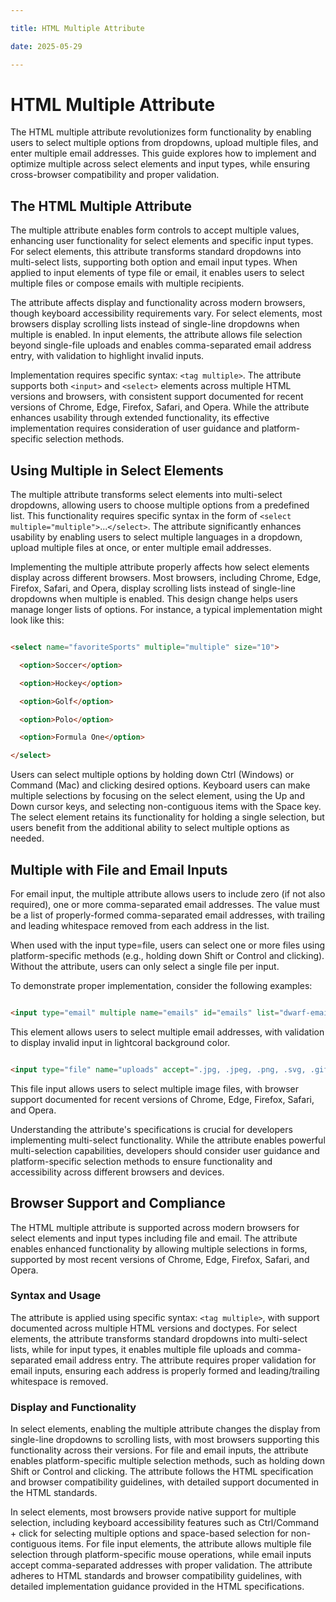 ```yaml
---

title: HTML Multiple Attribute

date: 2025-05-29

---
```



# HTML Multiple Attribute

The HTML multiple attribute revolutionizes form functionality by enabling users to select multiple options from dropdowns, upload multiple files, and enter multiple email addresses. This guide explores how to implement and optimize multiple across select elements and input types, while ensuring cross-browser compatibility and proper validation.


## The HTML Multiple Attribute

The multiple attribute enables form controls to accept multiple values, enhancing user functionality for select elements and specific input types. For select elements, this attribute transforms standard dropdowns into multi-select lists, supporting both option and email input types. When applied to input elements of type file or email, it enables users to select multiple files or compose emails with multiple recipients.

The attribute affects display and functionality across modern browsers, though keyboard accessibility requirements vary. For select elements, most browsers display scrolling lists instead of single-line dropdowns when multiple is enabled. In input elements, the attribute allows file selection beyond single-file uploads and enables comma-separated email address entry, with validation to highlight invalid inputs.

Implementation requires specific syntax: `<tag multiple>`. The attribute supports both `<input>` and `<select>` elements across multiple HTML versions and browsers, with consistent support documented for recent versions of Chrome, Edge, Firefox, Safari, and Opera. While the attribute enhances usability through extended functionality, its effective implementation requires consideration of user guidance and platform-specific selection methods.


## Using Multiple in Select Elements

The multiple attribute transforms select elements into multi-select dropdowns, allowing users to choose multiple options from a predefined list. This functionality requires specific syntax in the form of `<select multiple="multiple">`...`</select>`. The attribute significantly enhances usability by enabling users to select multiple languages in a dropdown, upload multiple files at once, or enter multiple email addresses.

Implementing the multiple attribute properly affects how select elements display across different browsers. Most browsers, including Chrome, Edge, Firefox, Safari, and Opera, display scrolling lists instead of single-line dropdowns when multiple is enabled. This design change helps users manage longer lists of options. For instance, a typical implementation might look like this:

```html

<select name="favoriteSports" multiple="multiple" size="10">

  <option>Soccer</option>

  <option>Hockey</option>

  <option>Golf</option>

  <option>Polo</option>

  <option>Formula One</option>

</select>

```

Users can select multiple options by holding down Ctrl (Windows) or Command (Mac) and clicking desired options. Keyboard users can make multiple selections by focusing on the select element, using the Up and Down cursor keys, and selecting non-contiguous items with the Space key. The select element retains its functionality for holding a single selection, but users benefit from the additional ability to select multiple options as needed.


## Multiple with File and Email Inputs

For email input, the multiple attribute allows users to include zero (if not also required), one or more comma-separated email addresses. The value must be a list of properly-formed comma-separated email addresses, with trailing and leading whitespace removed from each address in the list.

When used with the input type=file, users can select one or more files using platform-specific methods (e.g., holding down Shift or Control and clicking). Without the attribute, users can only select a single file per input.

To demonstrate proper implementation, consider the following examples:

```html

<input type="email" multiple name="emails" id="emails" list="dwarf-emails" required size="64" />

```

This element allows users to select multiple email addresses, with validation to display invalid input in lightcoral background color.

```html

<input type="file" name="uploads" accept=".jpg, .jpeg, .png, .svg, .gif" multiple />

```

This file input allows users to select multiple image files, with browser support documented for recent versions of Chrome, Edge, Firefox, Safari, and Opera.

Understanding the attribute's specifications is crucial for developers implementing multi-select functionality. While the attribute enables powerful multi-selection capabilities, developers should consider user guidance and platform-specific selection methods to ensure functionality and accessibility across different browsers and devices.


## Browser Support and Compliance

The HTML multiple attribute is supported across modern browsers for select elements and input types including file and email. The attribute enables enhanced functionality by allowing multiple selections in forms, supported by most recent versions of Chrome, Edge, Firefox, Safari, and Opera.


### Syntax and Usage

The attribute is applied using specific syntax: `<tag multiple>`, with support documented across multiple HTML versions and doctypes. For select elements, the attribute transforms standard dropdowns into multi-select lists, while for input types, it enables multiple file uploads and comma-separated email address entry. The attribute requires proper validation for email inputs, ensuring each address is properly formed and leading/trailing whitespace is removed.


### Display and Functionality

In select elements, enabling the multiple attribute changes the display from single-line dropdowns to scrolling lists, with most browsers supporting this functionality across their versions. For file and email inputs, the attribute enables platform-specific multiple selection methods, such as holding down Shift or Control and clicking. The attribute follows the HTML specification and browser compatibility guidelines, with detailed support documented in the HTML standards.

In select elements, most browsers provide native support for multiple selection, including keyboard accessibility features such as Ctrl/Command + click for selecting multiple options and space-based selection for non-contiguous items. For file input elements, the attribute allows multiple file selection through platform-specific mouse operations, while email inputs accept comma-separated addresses with proper validation. The attribute adheres to HTML standards and browser compatibility guidelines, with detailed implementation guidance provided in the HTML specifications.

